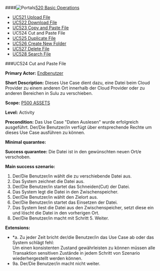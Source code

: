 ####![Portals](https://raw.github.com/massiveart/sulu-docs/master/use-cases/images/package-white.png)[520 Basic Operations](https://github.com/massiveart/sulu-docs/tree/master/use-cases/p500/p520 "520 Basic Operations")

* [UC521 Upload File](https://github.com/massiveart/sulu-docs/tree/master/use-cases/p500/p520/UC521.md "UC521 Upload File")
* [UC522 Download File](https://github.com/massiveart/sulu-docs/tree/master/use-cases/p500/p520/UC522.md "UC522 Download File")
* [UC523 Copy and Paste File](https://github.com/massiveart/sulu-docs/tree/master/use-cases/p500/p520/UC523.md "UC523 Copy and Paste File")
* UC524 Cut and Paste File
* [UC525 Duplicate File](https://github.com/massiveart/sulu-docs/tree/master/use-cases/p500/p520/UC525.md "UC525 Duplicate File")
* [UC526 Create New Folder](https://github.com/massiveart/sulu-docs/tree/master/use-cases/p500/p520/UC526.md "UC526 Create New Folder")
* [UC527 Delete File](https://github.com/massiveart/sulu-docs/tree/master/use-cases/p500/p520/UC527.md "UC527 Delete File")
* [UC528 Search File](https://github.com/massiveart/sulu-docs/tree/master/use-cases/p500/p520/UC528.md "UC528 Search File")

###UC524 Cut and Paste File

**Primary Actor:** [Endbenutzer](https://github.com/massiveart/sulu-docs/tree/master/system-specification/actors.md "Actors") 

**Short Description:** Dieses Use Case dient dazu, eine Datei beim Cloud Provider zu einem anderen Ort innerhalb der Cloud Provider oder zu anderen Bereichen in Sulu  zu verschieben. 

**Scope:** [P500 ASSETS](https://github.com/massiveart/sulu-docs/tree/master/system-specification/p500-assets "500 ASSETS") 

**Level:** Activity

**Precondition:** Das Use Case "Daten Auslesen" wurde erfolgreich ausgeführt. Der/Die Benutzer/in verfügt über entsprechende Rechte um dieses Use Case ausführen zu können.

**Minimal quarantee:** 

**Success quarantee:** Die Datei ist in den gewünschten neuen Ort/e verschoben. 

**Main success szenario:** 

1. Der/Die Benutzer/in wählt die zu verschiebende Datei aus.
2. Das System zeichnet die Datei aus.
3. Der/Die Benutzer/in startet das Schneiden(Cut) der Datei.
4. Das System legt die Datei in den Zwischenspeicher.
5. Der/Die Benutzer/in wählt den Zielort aus.
6. Der/Die Benutzer/in startet das Einsetzen der Datei.
7. Das System liest die Datei aus den Zwischenspeicher, setzt diese ein und löscht die Datei in den vorherigen Ort.
8. Der/Die Benutzer/in macht mit Schritt 5. Weiter.

**Extensions:**
* *a. Zu jeder Zeit bricht der/die Benutzer/in das Use Case ab oder das System schlägt fehl:	
Um einen konsistenten Zustand gewährleisten zu können müssen alle Transaktion sensitiven Zustände in jedem Schritt von Szenario wiederhergestellt werden können.
* 9a. Der/Die Benutzer/in macht nicht weiter.

 